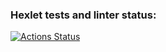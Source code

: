 ### Hexlet tests and linter status:
[![Actions Status](https://github.com/superpuper32/js-async-project-lvl3/actions/workflows/hexlet-check.yml/badge.svg)](https://github.com/superpuper32/js-async-project-lvl3/actions)
